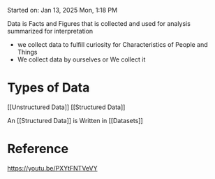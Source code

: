 Started on:  Jan 13, 2025 Mon, 1:18 PM

Data is Facts and Figures that is collected and used for analysis summarized for interpretation

- we collect data to fulfill curiosity for Characteristics of People and Things
- We collect data by ourselves or We collect it
# Types of Data

[[Unstructured Data]] 
[[Structured Data]]

An [[Structured Data]] is Written in [[Datasets]]


# Reference
https://youtu.be/PXYtFNTVeVY